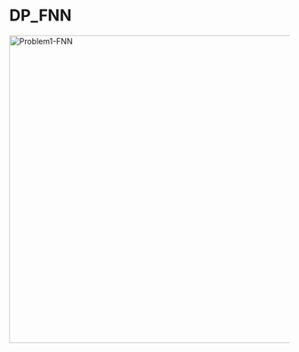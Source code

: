 # DP_FNN
<img width="554" alt="Problem1-FNN" src="https://user-images.githubusercontent.com/51501170/114260141-962d5780-9a05-11eb-9895-cd5d27054090.png">

